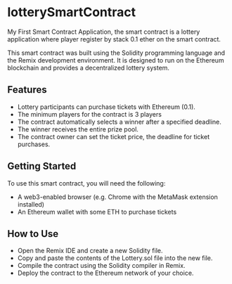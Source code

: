 # lotterySmartContract
My First Smart Contract Application, the smart contract is a lottery application where player register by stack 0.1 ether on the smart contract.

This smart contract was built using the Solidity programming language and the Remix development environment. It is designed to run on the Ethereum blockchain and provides a decentralized lottery system.

## Features
* Lottery participants can purchase tickets with Ethereum (0.1). 
* The minimum players for the contract is 3 players
* The contract automatically selects a winner after a specified deadline.
* The winner receives the entire prize pool.
* The contract owner can set the ticket price, the deadline for ticket purchases.

## Getting Started
To use this smart contract, you will need the following:

* A web3-enabled browser (e.g. Chrome with the MetaMask extension installed)
* An Ethereum wallet with some ETH to purchase tickets

## How to Use
* Open the Remix IDE and create a new Solidity file.
* Copy and paste the contents of the Lottery.sol file into the new file.
* Compile the contract using the Solidity compiler in Remix.
* Deploy the contract to the Ethereum network of your choice.
